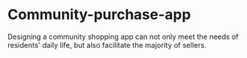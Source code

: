 # Community-purchase-app
Designing a community shopping app can not only meet the needs of residents' daily life, but also facilitate the majority of sellers.
